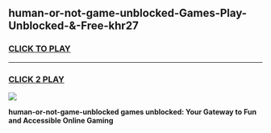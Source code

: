 
## human-or-not-game-unblocked-Games-Play-Unblocked-&-Free-khr27
<h3>
<a href="https://premium76.site?title=human-or-not-game-unblocked&ref=24A">CLICK TO PLAY</a></h3>
<hr>

<h3>
<a href="https://premium76.site?title=human-or-not-game-unblocked&ref=24A">CLICK 2 PLAY</a>
  
</h3>

<a href="https://premium76.site?title=human-or-not-game-unblocked&ref=24A"><img src="https://clearcache.store/games.png"></a>


**human-or-not-game-unblocked games unblocked: Your Gateway to Fun and Accessible Online Gaming**
